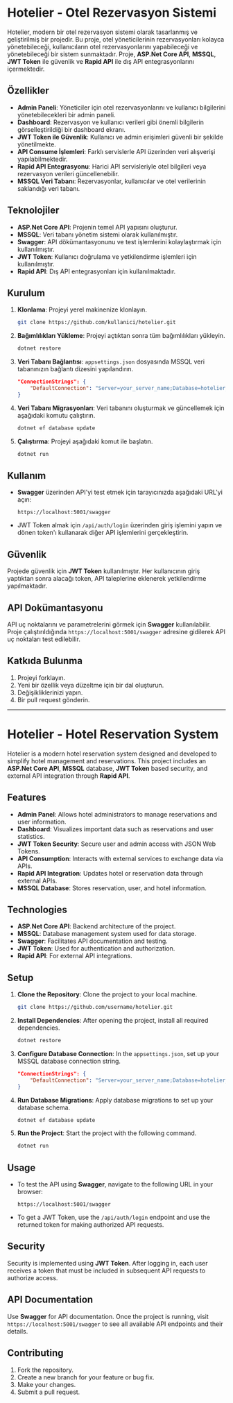 # Hotelier - Otel Rezervasyon Sistemi

Hotelier, modern bir otel rezervasyon sistemi olarak tasarlanmış ve geliştirilmiş bir projedir. Bu proje, otel yöneticilerinin rezervasyonları kolayca yönetebileceği, kullanıcıların otel rezervasyonlarını yapabileceği ve yönetebileceği bir sistem sunmaktadır. Proje, **ASP.Net Core API**, **MSSQL**, **JWT Token** ile güvenlik ve **Rapid API** ile dış API entegrasyonlarını içermektedir.

## Özellikler

- **Admin Paneli**: Yöneticiler için otel rezervasyonlarını ve kullanıcı bilgilerini yönetebilecekleri bir admin paneli.
- **Dashboard**: Rezervasyon ve kullanıcı verileri gibi önemli bilgilerin görselleştirildiği bir dashboard ekranı.
- **JWT Token ile Güvenlik**: Kullanıcı ve admin erişimleri güvenli bir şekilde yönetilmekte.
- **API Consume İşlemleri**: Farklı servislerle API üzerinden veri alışverişi yapılabilmektedir.
- **Rapid API Entegrasyonu**: Harici API servisleriyle otel bilgileri veya rezervasyon verileri güncellenebilir.
- **MSSQL Veri Tabanı**: Rezervasyonlar, kullanıcılar ve otel verilerinin saklandığı veri tabanı.

## Teknolojiler

- **ASP.Net Core API**: Projenin temel API yapısını oluşturur.
- **MSSQL**: Veri tabanı yönetim sistemi olarak kullanılmıştır.
- **Swagger**: API dökümantasyonunu ve test işlemlerini kolaylaştırmak için kullanılmıştır.
- **JWT Token**: Kullanıcı doğrulama ve yetkilendirme işlemleri için kullanılmıştır.
- **Rapid API**: Dış API entegrasyonları için kullanılmaktadır.

## Kurulum

1. **Klonlama**: Projeyi yerel makinenize klonlayın.
    ```bash
    git clone https://github.com/kullanici/hotelier.git
    ```

2. **Bağımlılıkları Yükleme**: Projeyi açtıktan sonra tüm bağımlılıkları yükleyin.
    ```bash
    dotnet restore
    ```

3. **Veri Tabanı Bağlantısı**: `appsettings.json` dosyasında MSSQL veri tabanınızın bağlantı dizesini yapılandırın.
    ```json
    "ConnectionStrings": {
        "DefaultConnection": "Server=your_server_name;Database=hotelier_db;User Id=your_user;Password=your_password;"
    }
    ```

4. **Veri Tabanı Migrasyonları**: Veri tabanını oluşturmak ve güncellemek için aşağıdaki komutu çalıştırın.
    ```bash
    dotnet ef database update
    ```

5. **Çalıştırma**: Projeyi aşağıdaki komut ile başlatın.
    ```bash
    dotnet run
    ```

## Kullanım

- **Swagger** üzerinden API'yi test etmek için tarayıcınızda aşağıdaki URL'yi açın:
    ```
    https://localhost:5001/swagger
    ```

- JWT Token almak için `/api/auth/login` üzerinden giriş işlemini yapın ve dönen token'ı kullanarak diğer API işlemlerini gerçekleştirin.

## Güvenlik

Projede güvenlik için **JWT Token** kullanılmıştır. Her kullanıcının giriş yaptıktan sonra alacağı token, API taleplerine eklenerek yetkilendirme yapılmaktadır.

## API Dokümantasyonu

API uç noktalarını ve parametrelerini görmek için **Swagger** kullanılabilir. Proje çalıştırıldığında `https://localhost:5001/swagger` adresine gidilerek API uç noktaları test edilebilir.

## Katkıda Bulunma

1. Projeyi forklayın.
2. Yeni bir özellik veya düzeltme için bir dal oluşturun.
3. Değişikliklerinizi yapın.
4. Bir pull request gönderin.


---

# Hotelier - Hotel Reservation System

Hotelier is a modern hotel reservation system designed and developed to simplify hotel management and reservations. This project includes an **ASP.Net Core API**, **MSSQL** database, **JWT Token** based security, and external API integration through **Rapid API**.

## Features

- **Admin Panel**: Allows hotel administrators to manage reservations and user information.
- **Dashboard**: Visualizes important data such as reservations and user statistics.
- **JWT Token Security**: Secure user and admin access with JSON Web Tokens.
- **API Consumption**: Interacts with external services to exchange data via APIs.
- **Rapid API Integration**: Updates hotel or reservation data through external APIs.
- **MSSQL Database**: Stores reservation, user, and hotel information.

## Technologies

- **ASP.Net Core API**: Backend architecture of the project.
- **MSSQL**: Database management system used for data storage.
- **Swagger**: Facilitates API documentation and testing.
- **JWT Token**: Used for authentication and authorization.
- **Rapid API**: For external API integrations.

## Setup

1. **Clone the Repository**: Clone the project to your local machine.
    ```bash
    git clone https://github.com/username/hotelier.git
    ```

2. **Install Dependencies**: After opening the project, install all required dependencies.
    ```bash
    dotnet restore
    ```

3. **Configure Database Connection**: In the `appsettings.json`, set up your MSSQL database connection string.
    ```json
    "ConnectionStrings": {
        "DefaultConnection": "Server=your_server_name;Database=hotelier_db;User Id=your_user;Password=your_password;"
    }
    ```

4. **Run Database Migrations**: Apply database migrations to set up your database schema.
    ```bash
    dotnet ef database update
    ```

5. **Run the Project**: Start the project with the following command.
    ```bash
    dotnet run
    ```

## Usage

- To test the API using **Swagger**, navigate to the following URL in your browser:
    ```
    https://localhost:5001/swagger
    ```

- To get a JWT Token, use the `/api/auth/login` endpoint and use the returned token for making authorized API requests.

## Security

Security is implemented using **JWT Token**. After logging in, each user receives a token that must be included in subsequent API requests to authorize access.

## API Documentation

Use **Swagger** for API documentation. Once the project is running, visit `https://localhost:5001/swagger` to see all available API endpoints and their details.

## Contributing

1. Fork the repository.
2. Create a new branch for your feature or bug fix.
3. Make your changes.
4. Submit a pull request.

